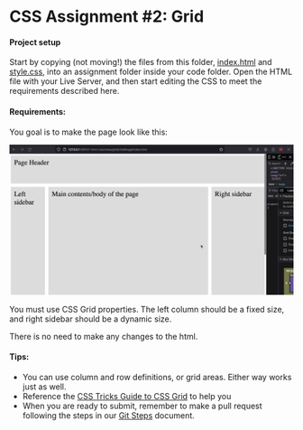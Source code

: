 # CSS Assignment #2: Grid

#### Project setup

Start by copying (not moving!) the files from this folder, [index.html](index.html) and [style.css](style.css), into an assignment folder inside your code folder. Open the HTML file with your Live Server, and then start editing the CSS to meet the requirements described here.

#### Requirements:

You goal is to make the page look like this:

![CSS Grid layout with header and footer, and left and right sidebars](./grid-solution.gif)

You must use CSS Grid properties. The left column should be a fixed size, and right sidebar should be a dynamic size.

There is no need to make any changes to the html.

#### Tips:

-   You can use column and row definitions, or grid areas. Either way works just as well.
-   Reference the [CSS Tricks Guide to CSS Grid](https://css-tricks.com/snippets/css/complete-guide-grid/) to help you
-   When you are ready to submit, remember to make a pull request following the steps in our [Git Steps](../../../git-steps.md) document.
